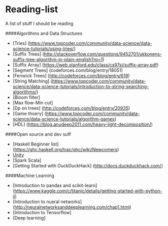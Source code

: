 # Reading-list
A list of stuff I should be reading

####Algorithms and Data Structures
* [Tries] (https://www.topcoder.com/community/data-science/data-science-tutorials/using-tries/) 
* [Suffix Trees] (http://stackoverflow.com/questions/9452701/ukkonens-suffix-tree-algorithm-in-plain-english?rq=1)
* [Suffix Array] (https://web.stanford.edu/class/cs97si/suffix-array.pdf)
* [Segment Trees] (codeforces.com/blog/entry/18051)
* [Fenwick Trees] (http://codeforces.com/blog/entry/619)
* [String Matching] (https://www.topcoder.com/community/data-science/data-science-tutorials/introduction-to-string-searching-algorithms/)
* [Bloom filter]
* [Max flow-Min cut]
* [Dp on trees] (http://codeforces.com/blog/entry/20935)
* [Game thoery] (https://www.topcoder.com/community/data-science/data-science-tutorials/algorithm-games)
* [HDL] (https://blog.anudeep2011.com/heavy-light-decomposition/)

####Open source and dev suff
 * [Haskell Beginner list] (https://ghc.haskell.org/trac/ghc/wiki/Newcomers)
 * [Unity](https://www.youtube.com/playlist?list=PLt_Y3Hw1v3QSFdh-evJbfkxCK_bjUD37n)
 * [Spark Scala]
 * [Getting Started with DuckDuckHack] (http://docs.duckduckhack.com/)
 
####Machine Learning
 * [Introduction to pandas and scikit-learn] (https://www.kaggle.com/c/titanic/details/getting-started-with-python-ii)
 * [Introduction to nueral networks] (http://neuralnetworksanddeeplearning.com/chap1.html)
 * [Introduction to Tensorflow]
 * [Deep learning]
